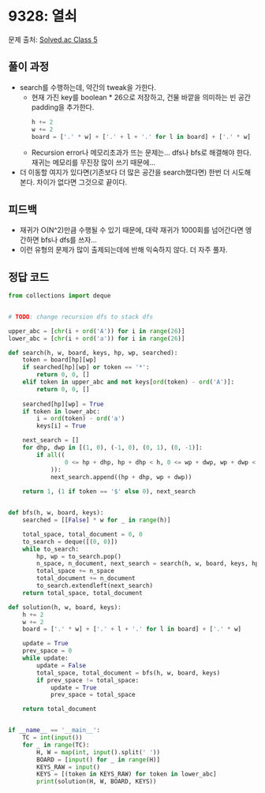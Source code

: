 # 9328: 열쇠
문제 출처: [Solved.ac Class 5](https://www.acmicpc.net/problem/9328)

## 풀이 과정
* search를 수행하는데, 약간의 tweak을 가한다.
  * 현재 가진 key를 boolean * 26으로 저장하고, 건물 바깥을 의미하는 빈 공간 padding을 추가한다.
    ```python
    h += 2
    w += 2
    board = ['.' * w] + ['.' + l + '.' for l in board] + ['.' * w]
    ```
  * Recursion error나 메모리초과가 뜨는 문제는... dfs나 bfs로 해결해야 한다. 재귀는 메모리를 무진장 많이 쓰기 때문에...
* 더 이동할 여지가 있다면(기존보다 더 많은 공간을 search했다면) 한번 더 시도해본다. 차이가 없다면 그것으로 끝이다.

## 피드백
* 재귀가 O(N^2)만큼 수행될 수 있기 때문에, 대략 재귀가 1000회를 넘어간다면 엥간하면 bfs나 dfs를 쓰자...
* 이런 유형의 문제가 많이 출제되는데에 반해 익숙하지 않다. 더 자주 풀자.

## 정답 코드
```python
from collections import deque


# TODO: change recursion dfs to stack dfs

upper_abc = [chr(i + ord('A')) for i in range(26)]
lower_abc = [chr(i + ord('a')) for i in range(26)]

def search(h, w, board, keys, hp, wp, searched):
    token = board[hp][wp]
    if searched[hp][wp] or token == '*':
        return 0, 0, []
    elif token in upper_abc and not keys[ord(token) - ord('A')]:
        return 0, 0, []
    
    searched[hp][wp] = True
    if token in lower_abc:
        i = ord(token) - ord('a')
        keys[i] = True

    next_search = []
    for dhp, dwp in [(1, 0), (-1, 0), (0, 1), (0, -1)]:
        if all((
                0 <= hp + dhp, hp + dhp < h, 0 <= wp + dwp, wp + dwp < w
            )):
            next_search.append((hp + dhp, wp + dwp))
    
    return 1, (1 if token == '$' else 0), next_search


def bfs(h, w, board, keys):
    searched = [[False] * w for _ in range(h)]

    total_space, total_document = 0, 0
    to_search = deque([(0, 0)])
    while to_search:
        hp, wp = to_search.pop()
        n_space, n_document, next_search = search(h, w, board, keys, hp, wp, searched)
        total_space += n_space
        total_document += n_document
        to_search.extendleft(next_search)
    return total_space, total_document

def solution(h, w, board, keys):
    h += 2
    w += 2
    board = ['.' * w] + ['.' + l + '.' for l in board] + ['.' * w]

    update = True
    prev_space = 0
    while update:
        update = False
        total_space, total_document = bfs(h, w, board, keys)
        if prev_space != total_space:
            update = True
            prev_space = total_space

    return total_document


if __name__ == '__main__':
    TC = int(input())
    for _ in range(TC):
        H, W = map(int, input().split(' '))
        BOARD = [input() for _ in range(H)]
        KEYS_RAW = input()
        KEYS = [(token in KEYS_RAW) for token in lower_abc]
        print(solution(H, W, BOARD, KEYS))
```
